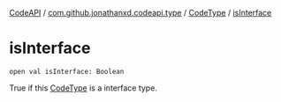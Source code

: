 [CodeAPI](../../index.md) / [com.github.jonathanxd.codeapi.type](../index.md) / [CodeType](index.md) / [isInterface](.)

# isInterface

`open val isInterface: Boolean`

True if this [CodeType](index.md) is a interface type.

